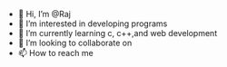 - 👋 Hi, I’m @Raj
- 👀 I’m interested in developing programs
- 🌱 I’m currently learning c, c++,and web development 
- 💞️ I’m looking to collaborate on
- 📫 How to reach me 

<!---
Ab0u7/Ab0u7 is a ✨ special ✨ repository because its `README.md` (this file) appears on your GitHub profile.
You can click the Preview link to take a look at your changes.
--->
